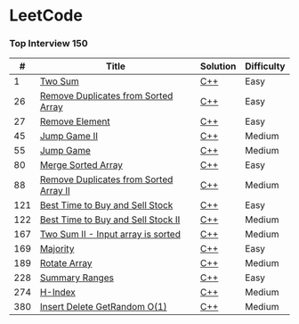 LeetCode
========

### Top Interview 150

| #  | Title                                          | Solution                                             | Difficulty |
|---|------------------------------------------------|------------------------------------------------------|------------|
| 1  | [Two Sum](https://leetcode.com/problems/two-sum/) | [C++](./Top_Interview_150/cpp/Two_Sum_1/main.cpp) | Easy       |
| 26  | [Remove Duplicates from Sorted Array](https://leetcode.com/problems/remove-duplicates-from-sorted-array/description/) | [C++](./Top_Interview_150/cpp/Remove_Element_26/main.cpp) | Easy       |
| 27  | [Remove Element](https://leetcode.com/problems/remove-element/) | [C++](./Top_Interview_150/cpp/Remove_Duplicates_from_Sorted_Array_26/main.cpp) | Easy       |
| 45  | [Jump Game II](https://leetcode.com/problems/jump-game-ii/) | [C++](./Top_Interview_150/cpp/Jump_Game_45/main.cpp) | Medium       |
| 55  | [Jump Game](https://leetcode.com/problems/jump-game/) | [C++](./Top_Interview_150/cpp/Jump_Game_55/main.cpp) | Medium       |
| 80  | [Merge Sorted Array](https://leetcode.com/problems/merge-sorted-array/) | [C++](./Top_Interview_150/cpp/Merge_Sorted_Array_88/main.cpp) | Easy       |
| 88  | [Remove Duplicates from Sorted Array II](https://leetcode.com/problems/merge-sorted-array/description/) | [C++](./Top_Interview_150/cpp/Remove_Duplicates_from_Sorted_Array_II_80/main.cpp) | Medium       |
| 121  | [Best Time to Buy and Sell Stock](https://leetcode.com/problems/best-time-to-buy-and-sell-stock/) | [C++](./Top_Interview_150/cpp/Best_Time_to_Buy_and_Sell_Stock_121/main.cpp) | Easy       |
| 122  | [Best Time to Buy and Sell Stock II](https://leetcode.com/problems/best-time-to-buy-and-sell-stock-ii/description/) | [C++](./Top_Interview_150/cpp/Best_Time_to_Buy_and_Sell_Stock_II_122/main.cpp) | Medium       |
| 167  | [Two Sum II - Input array is sorted](https://leetcode.com/problems/two-sum-ii-input-array-is-sorted/) | [C++](./Top_Interview_150/cpp/Two_Sum_Sorted_167/main.cpp) | Medium       |
| 169  | [Majority](https://leetcode.com/problems/majority-element/description/?envType=study-plan-v2&envId=top-interview-150) | [C++](./Top_Interview_150/cpp/Majority_Element_169/main.cpp) | Easy       |
| 189  | [Rotate Array](https://leetcode.com/problems/rotate-array/description/?envType=study-plan-v2&envId=top-interview-150) | [C++](./Top_Interview_150/cpp/Rotate_Array_189/main.cpp) | Medium       |
| 228  | [Summary Ranges](https://leetcode.com/problems/summary-ranges/) | [C++](./Top_Interview_150/cpp/Summary_Ranges_228/main.cpp) | Easy       |
| 274  | [H-Index](https://leetcode.com/problems/h-index/description/) | [C++](./Top_Interview_150/cpp/H_Index_274/main.cpp) | Medium       |
| 380  | [Insert Delete GetRandom O(1)](https://leetcode.com/problems/insert-delete-getrandom-o1/description/) | [C++](./Top_Interview_150/cpp/Insert_Delete_GetRandom_O(1)_380/main.cpp) | Medium       |